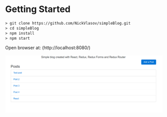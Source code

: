 # Getting Started
```
> git clone https://github.com/NickVlasov/simpleBlog.git
> cd simpleBlog
> npm install
> npm start
```
Open browser at: (http://localhost:8080/)
<br><br>
![logo]

[logo]: https://raw.githubusercontent.com/NickVlasov/simpleBlog/master/screenshot.png